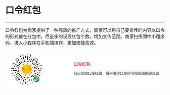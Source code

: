 # 口令红包

---

口令红包为商家提供了一种高效的推广方式，商家可以将自己要宣传的内容以口令的形式放在红包中，尽量多的设置红包个数，增加宣传范围。商家扫描图中小程序码，进入小程序在手机端操作，更加便捷高效。

![](/assets/import.pngyy)

